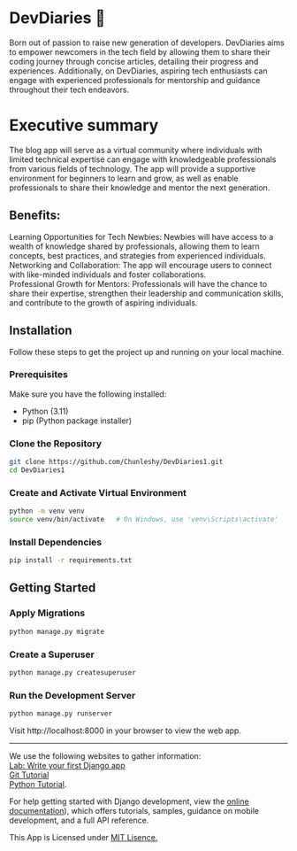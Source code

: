 # DevDiaries 🚀 

Born out of passion to raise new generation of developers. DevDiaries aims to empower newcomers in the tech field by allowing them to share their coding journey through concise articles, detailing their progress and experiences. Additionally, on DevDiaries, aspiring tech enthusiasts can engage with experienced professionals for mentorship and guidance throughout their tech endeavors.<br>

# Executive summary 
The blog app will serve as a virtual community where individuals with limited technical expertise can engage with knowledgeable professionals from various fields of technology. The app will provide a supportive environment for beginners to learn and grow, as well as enable professionals to share their knowledge and mentor the next generation.
## Benefits: 
 Learning Opportunities for Tech Newbies: Newbies will have access to a wealth of knowledge shared by professionals, allowing them to learn concepts, best practices, and strategies from experienced individuals. 
 Networking and Collaboration: The app will encourage users to connect with like-minded individuals and foster collaborations.<br>
 Professional Growth for Mentors: Professionals will have the chance to share their expertise, strengthen their leadership and communication skills, and contribute to the growth of aspiring individuals.




## Installation

Follow these steps to get the project up and running on your local machine.

### Prerequisites

Make sure you have the following installed:

- Python (3.11)
- pip (Python package installer)

### Clone the Repository

```bash
git clone https://github.com/Chunleshy/DevDiaries1.git
cd DevDiaries1
```
### Create and Activate Virtual Environment
```bash
python -m venv venv
source venv/bin/activate   # On Windows, use 'venv\Scripts\activate'
```

### Install Dependencies
```bash
pip install -r requirements.txt
```

## Getting Started
### Apply Migrations
```bash
python manage.py migrate
```

### Create a Superuser
```bash
python manage.py createsuperuser
```

### Run the Development Server
```bash
python manage.py runserver
```

Visit http://localhost:8000 in your browser to view the web app.


***************
We use the following websites to gather information:<br>
[Lab: Write your first Django app](https://docs.djangoproject.com/en/4.2/intro/tutorial01/)<br> 
[Git Tutorial](https://www.githubtutorial.com)<br>
[Python Tutorial](https://www.pythontutorial.com). <br>


For help getting started with Django development, view the
[online documentation](https://docs.djangoproject.com/en/4.2/)), which offers tutorials,
samples, guidance on mobile development, and a full API reference.

This App is Licensed under [MIT Lisence.](https://github.com/Chunleshy/DevDiaries/blob/main/LICENSE)







